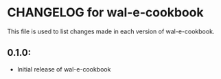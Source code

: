 # CHANGELOG for wal-e-cookbook

This file is used to list changes made in each version of wal-e-cookbook.

## 0.1.0:

* Initial release of wal-e-cookbook


